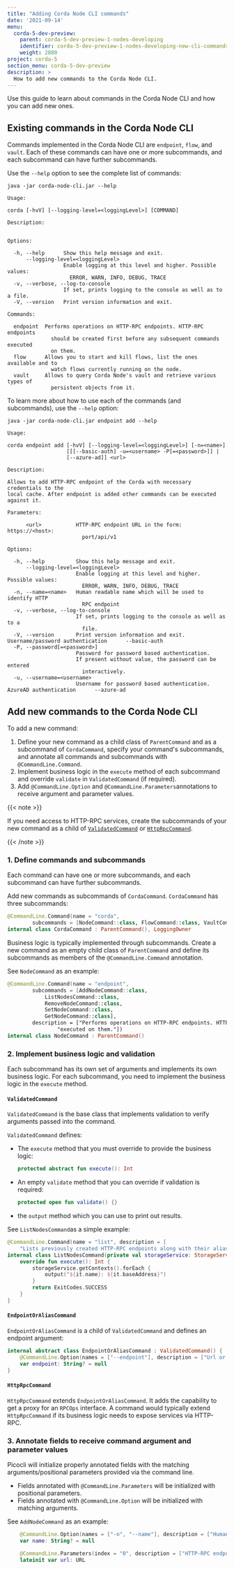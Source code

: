 ```yaml
---
title: "Adding Corda Node CLI commands"
date: '2021-09-14'
menu:
  corda-5-dev-preview:
    parent: corda-5-dev-preview-1-nodes-developing
    identifier: corda-5-dev-preview-1-nodes-developing-new-cli-commands
    weight: 2800
project: corda-5
section_menu: corda-5-dev-preview
description: >
  How to add new commands to the Corda Node CLI.
---
```


Use this guide to learn about commands in the Corda Node CLI and how you can add new ones.

## Existing commands in the Corda Node CLI

Commands implemented in the Corda Node CLI are `endpoint`, `flow`, and `vault`. Each of these commands can have
one or more subcommands, and each subcommand can have further subcommands.

Use the `--help` option to see the complete list of commands:

```shell
java -jar corda-node-cli.jar --help

Usage:

corda [-hvV] [--logging-level=<loggingLevel>] [COMMAND]

Description:


Options:

  -h, --help      Show this help message and exit.
      --logging-level=<loggingLevel>
                  Enable logging at this level and higher. Possible values:
                    ERROR, WARN, INFO, DEBUG, TRACE
  -v, --verbose, --log-to-console
                  If set, prints logging to the console as well as to a file.
  -V, --version   Print version information and exit.

Commands:

  endpoint  Performs operations on HTTP-RPC endpoints. HTTP-RPC endpoints
              should be created first before any subsequent commands executed
              on them.
  flow      Allows you to start and kill flows, list the ones available and to
              watch flows currently running on the node.
  vault     Allows to query Corda Node's vault and retrieve various types of
              persistent objects from it.
```

To learn more about how to use each of the commands (and subcommands), use the `--help` option:

```shell
java -jar corda-node-cli.jar endpoint add --help

Usage:

corda endpoint add [-hvV] [--logging-level=<loggingLevel>] [-n=<name>]
                   [[[--basic-auth] -u=<username> -P[=<password>]] |
                   [--azure-ad]] <url>

Description:

Allows to add HTTP-RPC endpoint of the Corda with necessary credentials to the
local cache. After endpoint is added other commands can be executed against it.

Parameters:

      <url>           HTTP-RPC endpoint URL in the form: https://<host>:
                        port/api/v1

Options:

  -h, --help          Show this help message and exit.
      --logging-level=<loggingLevel>
                      Enable logging at this level and higher. Possible values:
                        ERROR, WARN, INFO, DEBUG, TRACE
  -n, --name=<name>   Human readable name which will be used to identify HTTP
                        RPC endpoint
  -v, --verbose, --log-to-console
                      If set, prints logging to the console as well as to a
                        file.
  -V, --version       Print version information and exit.
Username/password authentication      --basic-auth
  -P, --password[=<password>]
                      Password for password based authentication.
                      If present without value, the password can be entered
                        interactively.
  -u, --username=<username>
                      Username for password based authentication.
AzureAD authentication      --azure-ad
```

## Add new commands to the Corda Node CLI

To add a new command:
1. Define your new command as a child class of `ParentCommand` and as a subcommand of `CordaCommand`, specify your command's subcommands, and annotate all commands and subcommands with `@CommandLine.Command`.
2. Implement business logic in the `execute` method of each subcommand and override `validate` in `ValidatedCommand` (if required).
3. Add `@CommandLine.Option` and `@CommandLine.Parameters`annotations to receive argument and parameter values.

{{< note >}}

If you need access to HTTP-RPC services, create the subcommands of your new command as a child of [`ValidatedCommand`](#2-implement-business-logic-and-validation) or [`HttpRpcCommand`](#httprpccommand).

{{< /note >}}

### 1. Define commands and subcommands

Each command can have one or more subcommands, and each subcommand can have further subcommands.

Add new commands as subcommands of `CordaCommand`. `CordaCommand` has three
subcommands:

```kotlin
@CommandLine.Command(name = "corda",
        subcommands = [NodeCommand::class, FlowCommand::class, VaultCommand::class])
internal class CordaCommand : ParentCommand(), LoggingOwner
```

Business logic is typically implemented through subcommands. Create a new command as an empty
child class of `ParentCommand` and define its subcommands as members of the `@CommandLine.Command` annotation.

See `NodeCommand` as an example:

```kotlin
@CommandLine.Command(name = "endpoint",
        subcommands = [AddNodeCommand::class,
            ListNodesCommand::class,
            RemoveNodeCommand::class,
            SetNodeCommand::class,
            GetNodeCommand::class],
        description = ["Performs operations on HTTP-RPC endpoints. HTTP-RPC endpoints should be created first before any subsequent commands " +
                "executed on them."])
internal class NodeCommand : ParentCommand()
```

### 2. Implement business logic and validation

Each subcommand has its own set of arguments and implements its own business logic. For each subcommand, you need to
implement the business logic in the `execute` method.

#### `ValidatedCommand`

`ValidatedCommand` is the base class that implements validation to verify arguments passed into the command.

`ValidatedCommand` defines:
* The `execute` method that you must override to provide the business logic:

   ```kotlin
   protected abstract fun execute(): Int
   ```

* An empty `validate` method that you can override if validation is required:

   ```kotlin
   protected open fun validate() {}
   ```
* the `output` method which you can use to print out results.

See `ListNodesCommand`as a simple example:

```kotlin
@CommandLine.Command(name = "list", description = [
    "Lists previously created HTTP-RPC endpoints along with their aliases."])
internal class ListNodesCommand(private val storageService: StorageService) : ValidatedCommand() {
    override fun execute(): Int {
        storageService.getContexts().forEach {
            output("${it.name}: ${it.baseAddress}")
        }
        return ExitCodes.SUCCESS
    }
}
```

#### `EndpointOrAliasCommand`

`EndpointOrAliasCommand` is a child of `ValidatedCommand` and defines an endpoint argument:

```kotlin
internal abstract class EndpointOrAliasCommand : ValidatedCommand() {
    @CommandLine.Option(names = ["--endpoint"], description = ["Url or alias for an existing endpoint."], required = false)
    var endpoint: String? = null
}
```

#### `HttpRpcCommand`

`HttpRpcCommand` extends `EndpointOrAliasCommand`.
It adds the capability to get a proxy for an `RPCOps` interface.
A command would typically extend `HttpRpcCommand` if its business logic needs to expose services via HTTP-RPC.

### 3. Annotate fields to receive command argument and parameter values

Picocli will initialize properly annotated fields with the matching arguments/positional parameters provided via the command line.
* Fields annotated with `@CommandLine.Parameters` will be initialized with positional parameters.
* Fields annotated with `@CommandLine.Option` will be initialized with matching arguments.

See `AddNodeCommand` as an example:

```kotlin
    @CommandLine.Option(names = ["-n", "--name"], description = ["Human readable name which will be used to identify HTTP-RPC endpoint"])
    var name: String? = null

    @CommandLine.Parameters(index = "0", description = ["HTTP-RPC endpoint URL in the form: https://<host>:port/api/v1"])
    lateinit var url: URL
```
